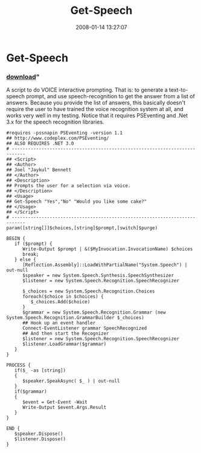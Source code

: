 ﻿---
pid:            112
parent:         0
children:       
poster:         Joel Bennett
title:          Get-Speech
date:           2008-01-14 13:27:07
format:         posh
---

# Get-Speech

### [download](112.ps1)"

A script to do VOICE interactive prompting. That is: to generate a text-to-speech prompt, and use speech-recognition to get the answer from a list of answers. Because you provide the list of answers, this basically doesn't require the user to have trained the voice recognition system at all, and works very well in my testing.  Notice that it requires PSEventing and .Net 3.x for the speech recognition libraries.

```posh
#requires -pssnapin PSEventing -version 1.1
## http://www.codeplex.com/PSEventing/
## ALSO REQUIRES .NET 3.0
# ---------------------------------------------------------------------------
## <Script>
## <Author>
## Joel "Jaykul" Bennett
## </Author>
## <Description>
## Prompts the user for a selection via voice.
## </Description>
## <Usage>
## Get-Speech "Yes","No" "Would you like some cake?" 
## </Usage>
## </Script>
# ---------------------------------------------------------------------------
param([string[]]$choices,[string]$prompt,[switch]$purge)

BEGIN {
   if ($prompt) {
      Write-Output $prompt | &($MyInvocation.InvocationName) $choices
      break;
   } else {
      [Reflection.Assembly]::LoadWithPartialName("System.Speech") | out-null
      $speaker = new System.Speech.Synthesis.SpeechSynthesizer
      $listener = new System.Speech.Recognition.SpeechRecognizer
      
      $_choices = new System.Speech.Recognition.Choices
      foreach($choice in $choices) {
         $_choices.Add($choice)
      }
      $grammar = new System.Speech.Recognition.Grammar (new System.Speech.Recognition.GrammarBuilder $_choices)
      ## Hook up an event handler
      Connect-EventListener grammar SpeechRecognized
      ## And then start the Recognizer
      $listener = new System.Speech.Recognition.SpeechRecognizer
      $listener.LoadGrammar($grammar)
   }
}

PROCESS {
   if($_ -as [string])
   {
      $speaker.SpeakAsync( $_ ) | out-null
   }
   if($grammar)
   {
      $event = Get-Event -Wait
      Write-Output $event.Args.Result
   }
}

END {
   $speaker.Dispose()
   $listener.Dispose()
}
```
